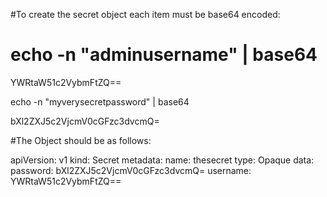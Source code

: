 #To create the secret object each item must be base64 encoded:

# echo -n "adminusername" | base64

YWRtaW51c2VybmFtZQ==

echo -n "myverysecretpassword" | base64

bXl2ZXJ5c2VjcmV0cGFzc3dvcmQ=

#The Object should be as follows:

apiVersion: v1
kind: Secret
metadata:
  name: thesecret
type: Opaque
data:
  password: bXl2ZXJ5c2VjcmV0cGFzc3dvcmQ=
  username: YWRtaW51c2VybmFtZQ==
